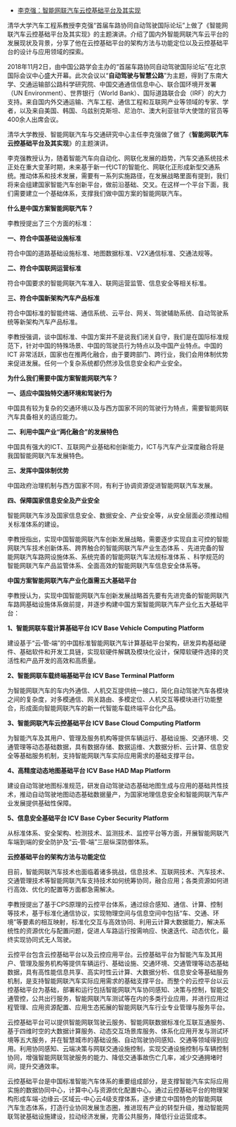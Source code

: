 - [李克强：智能网联汽车云控基础平台及其实现](https://mp.ofweek.com/auto/a445673822576)

清华大学汽车工程系教授李克强“首届车路协同自动驾驶国际论坛”上做了《智能网联汽车云控基础平台及其实现》的主题演讲。介绍了国内外智能网联汽车云平台的发展现状及背景，分享了他在云控基础平台的架构方法与功能定位以及云控基础平台的设计与应用领域的探索。

2018年11月2日，由中国公路学会主办的“首届车路协同自动驾驶国际论坛”在北京国际会议中心盛大开幕。此次会议以“**自动驾驶与智慧公路**”为主题，得到了东南大学、交通运输部公路科学研究院、中国交通通信信息中心、联合国环境开发署（UN Environment）、世界银行（World  Bank）、国际道路联合会（IRF）的大力支持。来自国内外交通运输、汽车工程、通信工程和互联网产业等领域的专家、学者，以及来自美国、韩国、乌兹别克斯坦、尼泊尔、澳大利亚驻华大使馆的官员等400余人出席会议。

清华大学教授、智能网联汽车与交通研究中心主任李克强做了做了《**智能网联汽车云控基础平台及其实现**》的主题演讲。

李克强教授认为，随着智能汽车向自动化、网联化发展的趋势，汽车交通系统技术正处在重大变革时期，未来基于新一代ICT的智能化、网联化正形成新型交通系统。推动体系和技术发展，需要有一系列实施路径，在发展战略里面有提到，我们将来会组建国家智能汽车创新平台，做前沿基础、交叉。在这样一个平台下面，我们需要建立一个基础体系，支撑我们做中国方案的智能网联汽车。

**什么是中国方案智能网联汽车？**

李教授提出了三个方面的标准：

**一、符合中国基础设施标准**

符合中国的道路基础设施标准、地图数据标准、V2X通信标准、交通法规等。

**二、符合中国联网运营标准**

符合中国要求的智能网联汽车准入、联网运营监管、信息安全等相关标准。

**三、符合中国新架构汽车产品标准**

符合中国标准的智能终端、通信系统、云平台、网关、驾驶辅助系统、自动驾驶系统等新架构汽车产品标准。

李教授强调，谈中国标准、中国方案并不是说我们闭关自守，我们是在国际标准规范下，针对中国的特殊场景、中国的驾驶员行为特点以及中国产业特点。中国的 ICT 非常活跃，国家也在推两化融合，由于要跨部门、跨行业，我们会用体制优势来促进发展。任何一个复杂系统都仍然涉及信息安全和产业安全。

**为什么我们需要中国方案智能网联汽车？**

**一、适应中国独特交通环境和驾驶行为**

中国具有较为复杂的交通环境以及与西方国家不同的驾驶行为特点，需要智能网联汽车具备相关的适应能力。

**二、利用中国产业“两化融合”的发展特色**

中国具有强大的ICT、互联网产业基础和创新能力，ICT与汽车产业深度融合将是我国智能网联汽车发展特色。

**三、发挥中国体制优势**

中国政府治理机制与西方国家不同，有利于协调资源促进智能网联汽车发展。

**四、保障国家信息安全及产业安全**

智能网联汽车涉及国家信息安全、数据安全、产业安全等，从安全层面必须推动相关标准体系的建设。

李教授指出，实现中国智能网联汽车创新发展战略，需要逐步实现自主可控的智能网联汽车技术创新体系、跨界触合的智能网联汽车产业生态体系 、先进完备的智能网联汽车路网设施体系、系统完善的智能网联汽车法规标准体系  、科学规范的智能网联汽车产品监管体系、全面高效的智能网联汽车信息安全体系等。

**中国方案智能网联汽车产业化亟需五大基础平台**

李教授认为，实现中国智能网联汽车创新发展战略首先要有先进完备的智能网联汽车路网基础设施体系做前提，并逐步构建中国方案智能网联汽车产业化五大基础平台：

**1、智能网联车载计算基础平台 ICV Base Vehicle Computing Platform**

建设基于“云‐管‐端”的中国标准智能网联汽车计算基础平台架构，研发异构基础硬件、基础软件和开发工具链，实现软硬件解耦及模块化设计，保障软硬件选择的灵活性和产品开发的高效和高质量。

**2、智能网联车载终端基础平台 ICV Base Terminal Platform**

为智能网联汽车的车内外通信、人机交互提供统一接口，简化自动驾驶汽车各模块之间的复杂度，对多模通信、网关路由、多模定位、人机交互等模块进行功能整合，形成面向智能网联汽车的新一代智能车载终端平台化产品。

**3、智能网联汽车云控基础平台 ICV Base Cloud Computing Platform**

为智能汽车及其用户、管理及服务机构等提供车辆运行、基础设施、交通环境、交通管理等动态基础数据，具有数据存储、数据运维、大数据分析、云计算、信息安全等基础服务机制，支持智能网联汽车实际应用需求的基础支撑平台。

**4、高精度动态地图基础平台 ICV Base HAD Map Platform**

建设自动驾驶地图标准规范，研发自动驾驶动态基础地图生成与应用的基础共性技术，推动自动驾驶地图动态基础数据量产，为国家地理信息安全和智能网联汽车产业发展提供基础性保障。

**5、信息安全基础平台 ICV Base Cyber Security Platform**

从标准体系、安全架构、检测技术、监测技术、监控平台等方面，开展智能网联汽车端到端的安全防护及“云‐管‐端”三层纵深防御体系。

**云控基础平台的架构方法与功能定位**

目前，智能网联汽车技术也面临着诸多挑战，信息技术、互联网技术、汽车技术、交通管理技术等智能网联汽车支持技术如何统筹协同，融合应用；各类资源如何进行高效、优化的配置等方面都急需解决。

李教授提出了基于CPS原理的云控平台体系，通过综合感知、通信、计算、控制等技术，基于标准化通信协议，实现物理空间与信息空间中包括“车、交通、环境”等要素的相互映射，标准化交互与高效协同、利用云计算大数据能力，解决系统性的资源优化与配置问题，促进人车路运行按需响应、快速迭代、动态优化，最终实现协同式无人驾驶。

云控平台包含云控基础平台以及云控应用平台。云控基础平台为智能汽车及其用户、管理及服务机构等提供车辆运行、基础设施、交通环境、交通管理等动态基础数据，具有高性能信息共享、高实时性云计算、大数据分析、信息安全等基础服务机制，是支持智能网联汽车实际应用需求的基础支撑平台。而整个的云控平台以云控基础平台为基础，部署和运行包括智能网联汽车协同感知、决策与控制，智能交通管控，公共出行服务，智能网联汽车测试等在内的多类行业应用，并进行应用过程管理、应用资源配置、应用生态拓展的智能网联汽车行业专业管理与服务平台。

云控基础平台可以提供智能网联驾驶云服务、智能网联数据标准化互联互通服务、基于四维时空的大数据计算服务、动态交互场景库服务、体系化应用开发与测试环境等五大服务，并在智慧城市的基础设施、自动驾驶协同感知、交通等领域得到应用。利用协同感知、云端决策与网联交通设施控制，实现交通设施控制与车辆控制协同，增强智能网联驾驶服务的能力、降低交通事故伤亡几率，减少交通拥堵时间，提升交通效率。

云控基础平台是中国标准智能汽车体系的重要组成部分，是支撑智能汽车实际应用实施的数据协同中心，计算中心与资源优化配置中心。通过云控基础平台的物理架构形成车端-边缘云-区域云-中心云4级支撑体系，逐步建立中国特色的智能网联汽车生态体系，打造行业协同发展生态圈，推进现有产业的转型升级，推动智能网联驾驶基础设施建设，拉动经济发展，完善公共服务，降低行业运营成本。